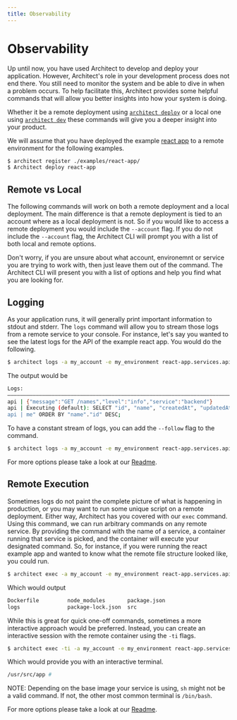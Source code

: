 ```yaml
---
title: Observability
---
```

# Observability
Up until now, you have used Architect to develop and deploy your application. However, Architect's role in your development process does not end there. You still need to monitor the system and be able to dive in when a problem occurs. To help facilitate this, Architect provides some helpful commands that will allow you better insights into how your system is doing.

Whether it be a remote deployment using [`architect deploy`](/reference/cli/#architect-deploy-configs_or_components) or a local one using [`architect dev`](/reference/cli/#architect-dev-configs_or_components) these commands will give you a deeper insight into your product.

We will assume that you have deployed the example [react app](https://github.com/architect-team/architect-cli/tree/master/examples/react-app) to a remote environment for the following examples.
```sh
$ architect register ./examples/react-app/
$ Architect deploy react-app
```

## Remote vs Local
The following commands will work on both a remote deployment and a local deployment. The main difference is that a remote deployment is tied to an account where as a local deployment is not. So if you would like to access a remote deployment you would include the `--account` flag. If you do not include the `--account` flag, the Architect CLI will prompt you with a list of both local and remote options.

Don't worry, if you are unsure about what account, environemnt or service you are trying to work with, then just leave them out of the command. The Architect CLI will present you with a list of options and help you find what you are looking for.

## Logging

As your application runs, it will generally print important information to stdout and stderr. The `logs` command will allow you to stream those logs from a remote service to your console. For instance, let's say you wanted to see the latest logs for the API of the example react app. You would do the following.
```sh
$ architect logs -a my_account -e my_environment react-app.services.api
```
The output would be
```sh
Logs:
―――――――――――――――――――――――――――――――――――――――――――――――――――――――――――――――――――――――――――――――
api | {"message":"GET /names","level":"info","service":"backend"}
api | Executing (default): SELECT "id", "name", "createdAt", "updatedAt" FROM "names" AS "na
api | me" ORDER BY "name"."id" DESC;
```

To have a constant stream of logs, you can add the `--follow` flag to the command.
```sh
$ architect logs -a my_account -e my_environment react-app.services.api
```
For more options please take a look at our [Readme](/reference/cli/#architect-logs-resource).

## Remote Execution

Sometimes logs do not paint the complete picture of what is happening in production, or you may want to run some unique script on a remote deployment. Either way, Architect has you covered with our `exec` command. Using this command, we can run arbitrary commands on any remote service.
By providing the command with the name of a service, a container running that service is picked, and the container will execute your designated command. So, for instance, if you were running the react example app and wanted to know what the remote file structure looked like, you could run.
```sh
$ architect exec -a my_account -e my_environment react-app.services.api -- ls
```
Which would output
```sh
Dockerfile         node_modules       package.json
logs               package-lock.json  src
```
While this is great for quick one-off commands, sometimes a more interactive approach would be preferred. Instead, you can create an interactive session with the remote container using the `-ti` flags.
```sh
$ architect exec -ti -a my_account -e my_environment react-app.services.api -- sh
```
Which would provide you with an interactive terminal.
```sh
/usr/src/app #
```
NOTE: Depending on the base image your service is using, `sh` might not be a valid command. If not, the other most common terminal is `/bin/bash`.

For more options please take a look at our [Readme](/reference/cli/#architect-exec-resource-flags----command).
